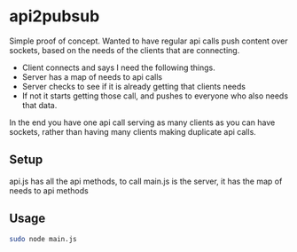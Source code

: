 # api2pubsub

Simple proof of concept.  Wanted to have regular api calls push content over sockets, based on the needs of the clients that are connecting.

* Client connects and says I need the following things.
* Server has a map of needs to api calls
* Server checks to see if it is already getting that clients needs
* If not it starts getting those call, and pushes to everyone who also needs that data.

In the end you have one api call serving as many clients as you can have sockets, rather than having many clients making duplicate api calls.


## Setup

api.js has all the api methods, to call
main.js is the server, it has the map of needs to api methods

## Usage

```bash
sudo node main.js
```
